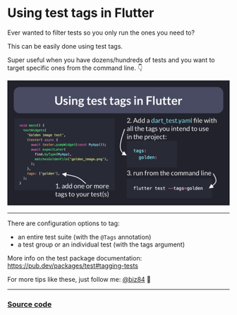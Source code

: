 # Using test tags in Flutter

Ever wanted to filter tests so you only run the ones you need to?

This can be easily done using test tags.

Super useful when you have dozens/hundreds of tests and you want to target specific ones from the command line. 👇

![](058.1-test-tags-flutter.png)

---

There are configuration options to tag:

- an entire test suite (with the `@Tags` annotation)
- a test group or an individual test (with the tags argument)

More info on the test package documentation: https://pub.dev/packages/test#tagging-tests

For more tips like these, just follow me: [@biz84](https://twitter.com/biz84) 🙂

---

### [Source code](main.dart)